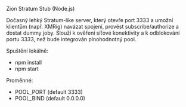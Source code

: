 Zion Stratum Stub (Node.js)

Dočasný lehký Stratum-like server, který otevře port 3333 a umožní klientům (např. XMRig) navázat spojení, provést subscribe/authorize a dostat dummy joby. Slouží k ověření síťové konektivity a k odblokování portu 3333, než bude integrován plnohodnotný pool.

Spuštění lokálně:
- npm install
- npm start

Proměnné:
- POOL_PORT (default 3333)
- POOL_BIND (default 0.0.0.0)
